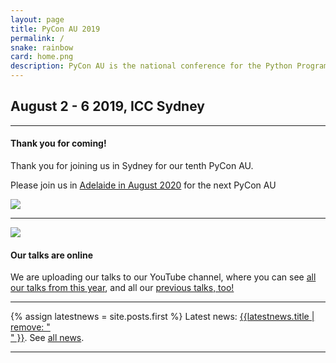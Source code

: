 ```yaml
---
layout: page
title: PyCon AU 2019
permalink: /
snake: rainbow
card: home.png
description: PyCon AU is the national conference for the Python Programming Community running August 2 - 6 2019 at the ICC, Sydney.
---
```



<h2 align="left" class="header-green dateh2">August 2 - 6 2019, ICC Sydney</h2>
<hr>
<div class="row">
  <div class="col-8"><h4>Thank you for coming!</h4>
  <p>Thank you for joining us in Sydney for our tenth PyCon AU. </p>
  <p>Please join us in <a href="https://2020.pycon-au.org/">Adelaide in August 2020</a> for the next PyCon AU</p>
  </div>
  <div class="col-4"><img class="img-fluid"  src="{{site.url}}/static/img/stickers.png"></div>
</div>
<hr>
<div class="row">
  <div class="col-4"><img class="img-fluid"  src="{{site.url}}/static/img/yay.jpeg"></div>
  <div class="col-8"><h4>Our talks are online</h4>
    <p>We are uploading our talks to our YouTube channel, where you can see <a href="https://www.youtube.com/playlist?list=PLs4CJRBY5F1LKqauI3V4E_xflt6Gow611">all our talks from this year</a>, and all our <a href="https://www.youtube.com/PyConAU">previous talks, too!</a></p>
</div>
</div>
<hr>

{% assign latestnews = site.posts.first %}
Latest news: <a href="{{latestnews.url}}">{{latestnews.title | remove: "<br>" }}</a>. See <a href="/news">all news</a>.

<hr>

